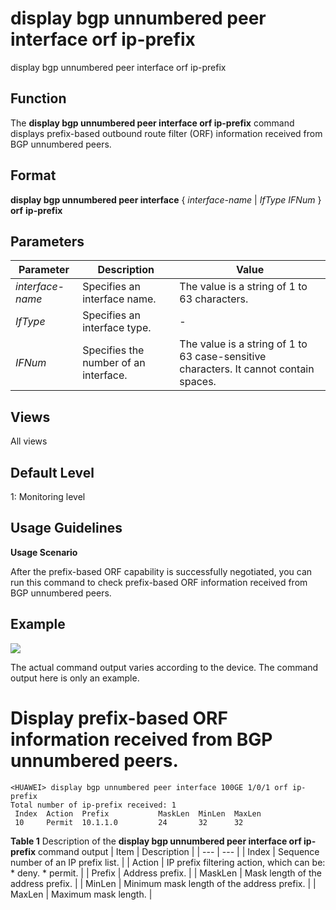 display bgp unnumbered peer interface orf ip-prefix
===================================================

display bgp unnumbered peer interface orf ip-prefix

Function
--------



The **display bgp unnumbered peer interface orf ip-prefix** command displays prefix-based outbound route filter (ORF) information received from BGP unnumbered peers.




Format
------

**display bgp unnumbered peer interface** { *interface-name* | *IfType* *IFNum* } **orf** **ip-prefix**


Parameters
----------

| Parameter | Description | Value |
| --- | --- | --- |
| *interface-name* | Specifies an interface name. | The value is a string of 1 to 63 characters. |
| *IfType* | Specifies an interface type. | - |
| *IFNum* | Specifies the number of an interface. | The value is a string of 1 to 63 case-sensitive characters. It cannot contain spaces. |



Views
-----

All views


Default Level
-------------

1: Monitoring level


Usage Guidelines
----------------

**Usage Scenario**



After the prefix-based ORF capability is successfully negotiated, you can run this command to check prefix-based ORF information received from BGP unnumbered peers.




Example
-------

![](../public_sys-resources/note_3.0-en-us.png) 

The actual command output varies according to the device. The command output here is only an example.


# Display prefix-based ORF information received from BGP unnumbered peers.
```
<HUAWEI> display bgp unnumbered peer interface 100GE 1/0/1 orf ip-prefix
Total number of ip-prefix received: 1
 Index  Action  Prefix           MaskLen  MinLen  MaxLen
 10     Permit  10.1.1.0         24       32      32

```

**Table 1** Description of the **display bgp unnumbered peer interface orf ip-prefix** command output
| Item | Description |
| --- | --- |
| Index | Sequence number of an IP prefix list. |
| Action | IP prefix filtering action, which can be:   * deny. * permit. |
| Prefix | Address prefix. |
| MaskLen | Mask length of the address prefix. |
| MinLen | Minimum mask length of the address prefix. |
| MaxLen | Maximum mask length. |